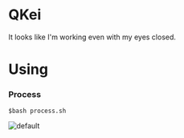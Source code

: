 # QKei
It looks like I'm working even with my eyes closed.

# Using
### Process

```
$bash process.sh
```
![default](https://user-images.githubusercontent.com/12461120/36185811-a30e9030-117e-11e8-8de4-64adfa32be74.png)
